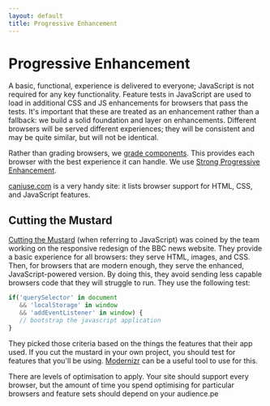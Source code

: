 ```yaml
---
layout: default
title: Progressive Enhancement
---
```


# Progressive Enhancement

A basic, functional, experience is delivered to everyone; JavaScript is not required for any key functionality. Feature tests in JavaScript are used to load in additional CSS and JS enhancements for browsers that pass the tests. It's important that these are treated as an enhancement rather than a fallback: we build a solid foundation and layer on enhancements. Different browsers will be served different experiences; they will be consistent and may be quite similar, but will not be identical.

Rather than grading browsers, we [grade components](https://www.filamentgroup.com/lab/grade-the-components.html). This provides each browser with the best experience it can handle. We use [Strong Progressive Enhancement](http://alexmaughan.com/weak-vs-strong-progressive-enhancement/#content).

[caniuse.com](http://caniuse.com/) is a very handy site: it lists browser support for HTML, CSS, and JavaScript features.

## Cutting the Mustard

[Cutting the Mustard](http://responsivenews.co.uk/post/18948466399/cutting-the-mustard) (when referring to JavaScript) was coined by the team working on the responsive redesign of the BBC news website. They provide a basic experience for all browsers: they serve HTML, images, and CSS. Then, for browsers that are modern enough, they serve the enhanced, JavaScript-powered version. By doing this, they avoid sending less capable browsers code that they will struggle to run. They use the following test:

```javascript
if('querySelector' in document
   && 'localStorage' in window
   && 'addEventListener' in window) {
   // bootstrap the javascript application
}
```

They picked those criteria based on the things the features that their app used. If you cut the mustard in your own project, you should test for features that you'll be using. [Modernizr](https://modernizr.com/) can be a useful tool to use for this.

There are levels of optimisation to apply. Your site should support every browser, but the amount of time you spend optimising for particular browsers and feature sets should depend on your audience.pe
